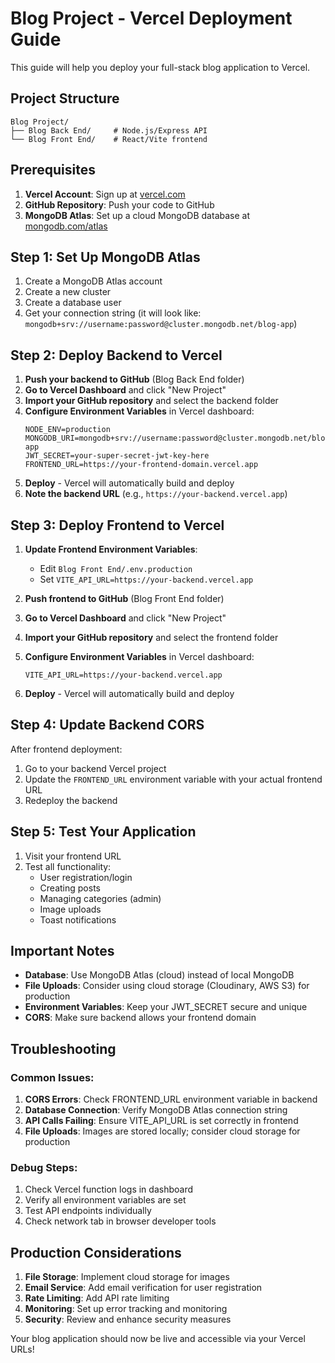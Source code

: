 # Blog Project - Vercel Deployment Guide

This guide will help you deploy your full-stack blog application to Vercel.

## Project Structure
```
Blog Project/
├── Blog Back End/     # Node.js/Express API
└── Blog Front End/    # React/Vite frontend
```

## Prerequisites

1. **Vercel Account**: Sign up at [vercel.com](https://vercel.com)
2. **GitHub Repository**: Push your code to GitHub
3. **MongoDB Atlas**: Set up a cloud MongoDB database at [mongodb.com/atlas](https://mongodb.com/atlas)

## Step 1: Set Up MongoDB Atlas

1. Create a MongoDB Atlas account
2. Create a new cluster
3. Create a database user
4. Get your connection string (it will look like: `mongodb+srv://username:password@cluster.mongodb.net/blog-app`)

## Step 2: Deploy Backend to Vercel

1. **Push your backend to GitHub** (Blog Back End folder)
2. **Go to Vercel Dashboard** and click "New Project"
3. **Import your GitHub repository** and select the backend folder
4. **Configure Environment Variables** in Vercel dashboard:
   ```
   NODE_ENV=production
   MONGODB_URI=mongodb+srv://username:password@cluster.mongodb.net/blog-app
   JWT_SECRET=your-super-secret-jwt-key-here
   FRONTEND_URL=https://your-frontend-domain.vercel.app
   ```
5. **Deploy** - Vercel will automatically build and deploy
6. **Note the backend URL** (e.g., `https://your-backend.vercel.app`)

## Step 3: Deploy Frontend to Vercel

1. **Update Frontend Environment Variables**:
   - Edit `Blog Front End/.env.production`
   - Set `VITE_API_URL=https://your-backend.vercel.app`

2. **Push frontend to GitHub** (Blog Front End folder)
3. **Go to Vercel Dashboard** and click "New Project"
4. **Import your GitHub repository** and select the frontend folder
5. **Configure Environment Variables** in Vercel dashboard:
   ```
   VITE_API_URL=https://your-backend.vercel.app
   ```
6. **Deploy** - Vercel will automatically build and deploy

## Step 4: Update Backend CORS

After frontend deployment:
1. Go to your backend Vercel project
2. Update the `FRONTEND_URL` environment variable with your actual frontend URL
3. Redeploy the backend

## Step 5: Test Your Application

1. Visit your frontend URL
2. Test all functionality:
   - User registration/login
   - Creating posts
   - Managing categories (admin)
   - Image uploads
   - Toast notifications

## Important Notes

- **Database**: Use MongoDB Atlas (cloud) instead of local MongoDB
- **File Uploads**: Consider using cloud storage (Cloudinary, AWS S3) for production
- **Environment Variables**: Keep your JWT_SECRET secure and unique
- **CORS**: Make sure backend allows your frontend domain

## Troubleshooting

### Common Issues:

1. **CORS Errors**: Check FRONTEND_URL environment variable in backend
2. **Database Connection**: Verify MongoDB Atlas connection string
3. **API Calls Failing**: Ensure VITE_API_URL is set correctly in frontend
4. **File Uploads**: Images are stored locally; consider cloud storage for production

### Debug Steps:

1. Check Vercel function logs in dashboard
2. Verify all environment variables are set
3. Test API endpoints individually
4. Check network tab in browser developer tools

## Production Considerations

1. **File Storage**: Implement cloud storage for images
2. **Email Service**: Add email verification for user registration
3. **Rate Limiting**: Add API rate limiting
4. **Monitoring**: Set up error tracking and monitoring
5. **Security**: Review and enhance security measures

Your blog application should now be live and accessible via your Vercel URLs!
